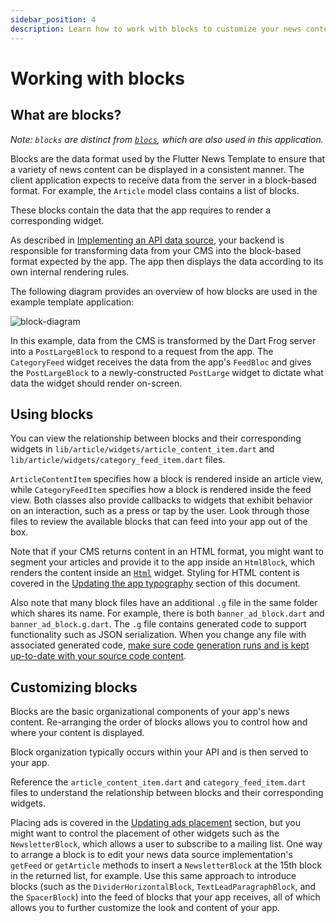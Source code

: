 ```yaml
---
sidebar_position: 4
description: Learn how to work with blocks to customize your news content.
---
```


# Working with blocks

## What are blocks?

_Note: `blocks` are distinct from [`blocs`](https://bloclibrary.dev/#/), which are also used in this application._

Blocks are the data format used by the Flutter News Template to ensure that a variety of news content can be displayed in a consistent manner. The client application expects to receive data from the server in a block-based format. For example, the `Article` model class contains a list of blocks.

These blocks contain the data that the app requires to render a corresponding widget.

As described in [Implementing an API data source](/server_development/connecting_your_data_source#implementing-your-data-source), your backend is responsible for transforming data from your CMS into the block-based format expected by the app. The app then displays the data according to its own internal rendering rules.

The following diagram provides an overview of how blocks are used in the example template application:

![block-diagram](https://user-images.githubusercontent.com/61138206/192628148-e1af73e4-4b81-4dff-8926-c411294b4b86.png)

In this example, data from the CMS is transformed by the Dart Frog server into a `PostLargeBlock` to respond to a request from the app. The `CategoryFeed` widget receives the data from the app's `FeedBloc` and gives the `PostLargeBlock` to a newly-constructed `PostLarge` widget to dictate what data the widget should render on-screen.

## Using blocks

You can view the relationship between blocks and their corresponding widgets in `lib/article/widgets/article_content_item.dart` and `lib/article/widgets/category_feed_item.dart` files.

`ArticleContentItem` specifies how a block is rendered inside an article view, while `CategoryFeedItem` specifies how a block is rendered inside the feed view. Both classes also provide callbacks to widgets that exhibit behavior on an interaction, such as a press or tap by the user. Look through those files to review the available blocks that can feed into your app out of the box.

Note that if your CMS returns content in an HTML format, you might want to segment your articles and provide it to the app inside an `HtmlBlock`, which renders the content inside an [`Html`](https://pub.dev/packages/flutter_html) widget. Styling for HTML content is covered in the [Updating the app typography](/flutter_development/theming#typography) section of this document.

Also note that many block files have an additional `.g` file in the same folder which shares its name. For example, there is both `banner_ad_block.dart` and `banner_ad_block.g.dart`. The `.g` file contains generated code to support functionality such as JSON serialization. When you change any file with associated generated code, [make sure code generation runs and is kept up-to-date with your source code content](https://docs.flutter.dev/development/data-and-backend/json#running-the-code-generation-utility).

## Customizing blocks

Blocks are the basic organizational components of your app's news content. Re-arranging the order of blocks allows you to control how and where your content is displayed.

Block organization typically occurs within your API and is then served to your app.

Reference the `article_content_item.dart` and `category_feed_item.dart` files to understand the relationship between blocks and their corresponding widgets.

Placing ads is covered in the [Updating ads placement](/flutter_development/ads#ads-placement) section, but you might want to control the placement of other widgets such as the `NewsletterBlock`, which allows a user to subscribe to a mailing list. One way to arrange a block is to edit your news data source implementation's `getFeed` or `getArticle` methods to insert a `NewsletterBlock` at the 15th block in the returned list, for example. Use this same approach to introduce blocks (such as the `DividerHorizontalBlock`, `TextLeadParagraphBlock`, and the `SpacerBlock`) into the feed of blocks that your app receives, all of which allows you to further customize the look and content of your app.
